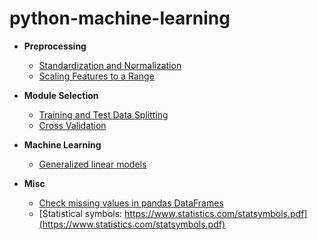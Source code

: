 # python-machine-learning

* **Preprocessing**
	
	+ [Standardization and Normalization](standardization-and-normalization.ipynb)
	+ [Scaling Features to a Range](scaling-features-to-a-range.ipynb)

* **Module Selection**

	+ [Training and Test Data Splitting](train-test-split.ipynb)
	+ [Cross Validation](cross-validation.ipynb)

* **Machine Learning**

	+ [Generalized linear models](generalized-linear-models.ipynb)
	
* **Misc**

	+ [Check missing values in pandas DataFrames](check-missing-values-in-dataframe.ipynb)
	+ [Statistical symbols: https://www.statistics.com/statsymbols.pdf](https://www.statistics.com/statsymbols.pdf)